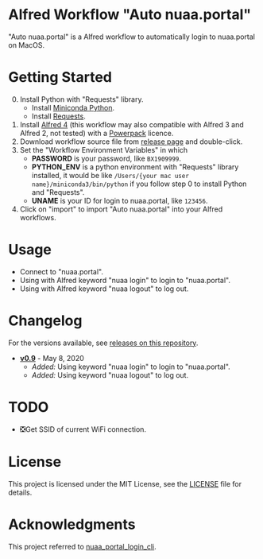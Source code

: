 # Alfred Workflow "Auto nuaa.portal"
"Auto nuaa.portal" is a Alfred workflow to automatically login to nuaa.portal on MacOS.


# Getting Started
0. Install Python with "Requests" library.
    - Install [Miniconda Python](https://docs.conda.io/en/latest/miniconda.html#macosx-installers).
    - Install [Requests](https://requests.readthedocs.io/en/master/).
1. Install [Alfred 4](https://www.alfredapp.com/) (this workflow may also compatible with Alfred 3 and Alfred 2, not tested) with a [Powerpack](https://www.alfredapp.com/shop/) licence.
2. Download workflow source file from [release page](https://github.com/phguo/Auto-nuaa.portal/releases) and double-click.
3. Set the "Workflow Environment Variables" in which
    - __PASSWORD__ is your password, like `BX1909999`.
    - __PYTHON_ENV__ is a python environment with "Requests" library installed, it would be like `/Users/{your mac user name}/miniconda3/bin/python` if you follow step 0 to install Python and "Requests".
    - __UNAME__ is your ID for login to nuaa.portal, like `123456`.
4. Click on "import" to import "Auto nuaa.portal" into your Alfred workflows.


# Usage
- Connect to "nuaa.portal".
- Using with Alfred keyword "nuaa login" to login to "nuaa.portal".
- Using with Alfred keyword "nuaa logout" to log out.


# Changelog
For the versions available, see [releases on this repository](https://github.com/phguo/Auto-nuaa.portal/releases).

- [__v0.9__](https://github.com/phguo/Auto-nuaa.portal/releases/tag/v0.9) - May 8, 2020
    - *Added:* Using keyword "nuaa login" to login to "nuaa.portal".
    - *Added:* Using keyword "nuaa logout" to log out.


# TODO
- ❎Get SSID of current WiFi connection.


# License
This project is licensed under the MIT License, see the [LICENSE](https://github.com/phguo/Auto-nuaa.portal/blob/master/LICENSE) file for details.


# Acknowledgments
This project referred to [nuaa_portal_login_cli](https://github.com/RyanSu98/nuaa_portal_login_cli).
